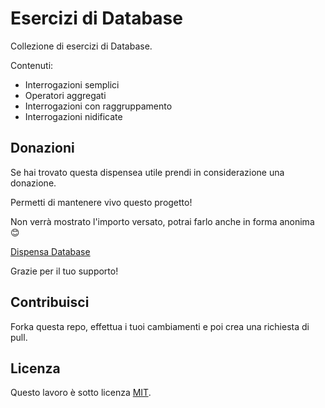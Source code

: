 # Esercizi di Database

Collezione di esercizi di Database.

Contenuti:

 - Interrogazioni semplici
 - Operatori aggregati
 - Interrogazioni con raggruppamento
 - Interrogazioni nidificate

## Donazioni

Se hai trovato questa dispensea utile prendi in considerazione una donazione.

Permetti di mantenere vivo questo progetto!

Non verrà mostrato l'importo versato, potrai farlo anche in forma anonima :blush:

[Dispensa Database](https://www.paypal.com/pools/c/869BPHKuyY)

Grazie per il tuo supporto!

## Contribuisci

Forka questa repo, effettua i tuoi cambiamenti e poi crea una richiesta di pull.

## Licenza

Questo lavoro è sotto licenza [MIT][1].

[1]: https://choosealicense.com/licenses/mit/

